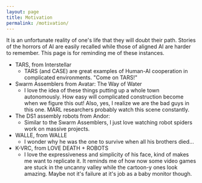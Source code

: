 ```yaml
---
layout: page
title: Motivation
permalink: /motivation/
---
```


It is an unfortunate reality of one's life that they will doubt their path. Stories of the horrors of AI are easily recalled while those of aligned AI are harder to remember. This page is for reminding me of these instances.

- TARS, from Interstellar
    - TARS (and CASE) are great examples of Human-AI cooperation in complicated environments. "Come on TARS!"
- Swarm Assemblers from Avatar: The Way of Water
    - I love the idea of these things putting up a whole town autonomously. How easy will complicated construction become when we figure this out! Also, yes, I realize we are the bad guys in this one. MARL researchers probably watch this scene constantly.
- The DS1 assembly robots from Andor:
    - Similar to the Swarm Assemblers, I just love watching robot spiders work on massive projects.
- WALLE, from WALLE
    - I wonder why he was the one to survive when all his brothers died...
- K-VRC, from LOVE DEATH + ROBOTS
    - I love the expressiveness and simplicity of his face, kind of makes me want to replicate it. It reminds me of how now some video games are stuck in the uncanny valley while the cartoon-y ones look amazing. Maybe not it's failure at it's job as a baby monitor though.